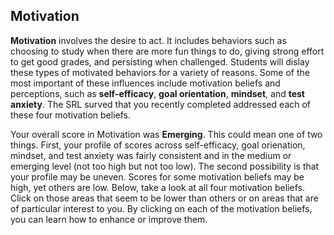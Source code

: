 ## Motivation

**Motivation** involves the desire to act. It includes behaviors such as choosing to study when there are more fun things to do, giving strong effort to get good grades, and persisting when challenged. Students will dislay these types of motivated behaviors for a variety of reasons. Some of the most important of these influences include motivation beliefs and perceptions, such as **self-efficacy**, **goal orientation**, **mindset**, and **test anxiety**. The SRL surved that you recently completed addressed each of these four motivation beliefs.   

Your overall score in Motivation was **Emerging**. This could mean one of two things. First, your profile of scores across self-efficacy, goal orienation, mindset, and test anxiety was fairly consistent and in the medium or emerging level (not too high but not too low). The second possibility is that your profile may be uneven. Scores for some motivation beliefs may be high, yet others are low. Below, take a look at all four motivation beliefs. Click on those areas that seem to be lower than others or on areas that are of particular interest to you. By clicking on each of the motivation beliefs, you can learn how to enhance or improve them.
